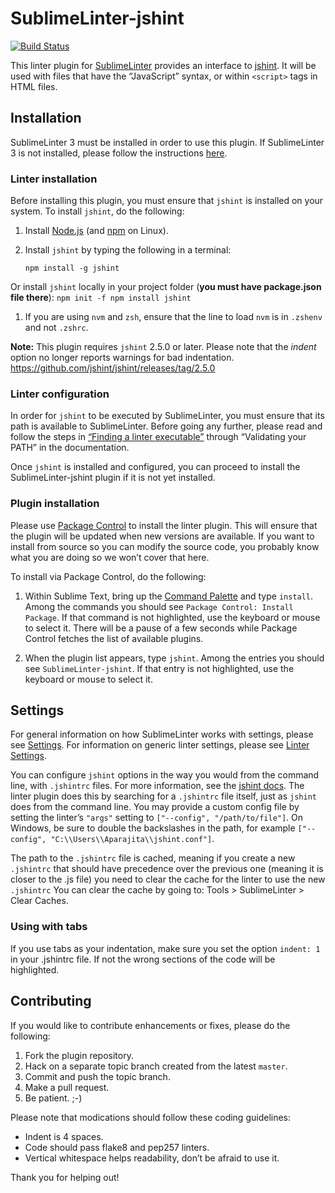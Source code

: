 SublimeLinter-jshint
=========================

[![Build Status](https://travis-ci.org/SublimeLinter/SublimeLinter-jshint.svg?branch=master)](https://travis-ci.org/SublimeLinter/SublimeLinter-jshint)

This linter plugin for [SublimeLinter](http://sublimelinter.readthedocs.org) provides an interface to [jshint](http://www.jshint.com/docs/). It will be used with files that have the “JavaScript” syntax, or within `<script>` tags in HTML files.

## Installation
SublimeLinter 3 must be installed in order to use this plugin. If SublimeLinter 3 is not installed, please follow the instructions [here](http://sublimelinter.readthedocs.org/en/latest/installation.html).

### Linter installation
Before installing this plugin, you must ensure that `jshint` is installed on your system. To install `jshint`, do the following:

1. Install [Node.js](http://nodejs.org) (and [npm](https://github.com/joyent/node/wiki/Installing-Node.js-via-package-manager) on Linux).

1. Install `jshint` by typing the following in a terminal:
   ```
   npm install -g jshint
   ```
Or install `jshint` locally in your project folder (**you must have package.json file there**):
    ```
    npm init -f
    npm install jshint
    ```

1. If you are using `nvm` and `zsh`, ensure that the line to load `nvm` is in `.zshenv` and not `.zshrc`.

**Note:** This plugin requires `jshint` 2.5.0 or later. Please note that the _indent_ option no longer reports warnings for bad indentation. https://github.com/jshint/jshint/releases/tag/2.5.0

### Linter configuration
In order for `jshint` to be executed by SublimeLinter, you must ensure that its path is available to SublimeLinter. Before going any further, please read and follow the steps in [“Finding a linter executable”](http://sublimelinter.readthedocs.org/en/latest/troubleshooting.html#finding-a-linter-executable) through “Validating your PATH” in the documentation.

Once `jshint` is installed and configured, you can proceed to install the SublimeLinter-jshint plugin if it is not yet installed.

### Plugin installation
Please use [Package Control](https://sublime.wbond.net/installation) to install the linter plugin. This will ensure that the plugin will be updated when new versions are available. If you want to install from source so you can modify the source code, you probably know what you are doing so we won’t cover that here.

To install via Package Control, do the following:

1. Within Sublime Text, bring up the [Command Palette](http://docs.sublimetext.info/en/sublime-text-3/extensibility/command_palette.html) and type `install`. Among the commands you should see `Package Control: Install Package`. If that command is not highlighted, use the keyboard or mouse to select it. There will be a pause of a few seconds while Package Control fetches the list of available plugins.

1. When the plugin list appears, type `jshint`. Among the entries you should see `SublimeLinter-jshint`. If that entry is not highlighted, use the keyboard or mouse to select it.

## Settings
For general information on how SublimeLinter works with settings, please see [Settings](http://sublimelinter.readthedocs.org/en/latest/settings.html). For information on generic linter settings, please see [Linter Settings](http://sublimelinter.readthedocs.org/en/latest/linter_settings.html).

You can configure `jshint` options in the way you would from the command line, with `.jshintrc` files. For more information, see the [jshint docs](http://www.jshint.com/docs/). The linter plugin does this by searching for a `.jshintrc` file itself, just as `jshint` does from the command line. You may provide a custom config file by setting the linter’s `"args"` setting to `["--config", "/path/to/file"]`. On Windows, be sure to double the backslashes in the path, for example `["--config", "C:\\Users\\Aparajita\\jshint.conf"]`.

The path to the `.jshintrc` file is cached, meaning if you create a new `.jshintrc` that should have precedence over the previous one (meaning it is closer to the .js file) you need to clear the cache for the linter to use the new `.jshintrc` You can clear the cache by going to: Tools > SublimeLinter > Clear Caches.

### Using with tabs

If you use tabs as your indentation, make sure you set the option `indent: 1` in your .jshintrc file. If not the wrong sections of the code will be highlighted.

## Contributing
If you would like to contribute enhancements or fixes, please do the following:

1. Fork the plugin repository.
1. Hack on a separate topic branch created from the latest `master`.
1. Commit and push the topic branch.
1. Make a pull request.
1. Be patient.  ;-)

Please note that modications should follow these coding guidelines:

- Indent is 4 spaces.
- Code should pass flake8 and pep257 linters.
- Vertical whitespace helps readability, don’t be afraid to use it.

Thank you for helping out!
